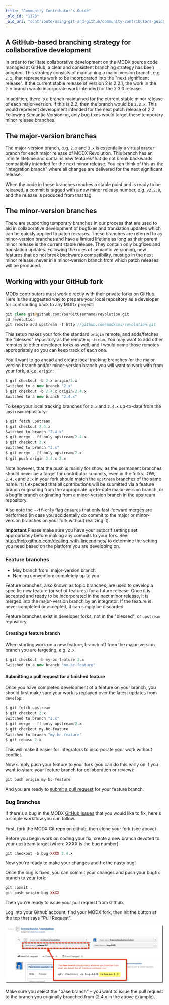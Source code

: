 ```yaml
---
title: "Community Contributor's Guide"
_old_id: "1128"
_old_uri: "contribute/using-git-and-github/community-contributors-guide"
---
```


## A GitHub-based branching strategy for collaborative development

 In order to facilitate collaborative development on the MODX source code managed at GitHub, a clear and consistent branching strategy has been adopted. This strategy consists of maintaining a major-version branch, e.g. `2.x`, that represents work to be incorporated into the "next significant release". If the current stable release of version 2 is 2.2.1, the work in the `2.x` branch would incorporate work intended for the 2.3.0 release.

 In addition, there is a branch maintained for the current stable minor release of each major-version. If this is 2.2, then the branch would be `2.2.x`. This would represent development intended for the next patch release of 2.2. Following Semantic Versioning, only bug fixes would target these temporary minor release branches.

## The major-version branches

 The major-version branch, e.g. `2.x` and `3.x` is essentially a virtual `master` branch for each major release of MODX Revolution. This branch has an infinite lifetime and contains new features that do not break backwards compatiblity intended for the next minor release. You can think of this as the "integration branch" where all changes are delivered for the next significant release.

 When the code in these branches reaches a stable point and is ready to be released, a commit is tagged with a new minor release number, e.g. `v2.2.0`, and the release is produced from that tag.

## The minor-version branches

 There are supporting temporary branches in our process that are used to aid in collaborative development of bugfixes and translation updates which can be quickly applied to patch releases. These branches are referred to as minor-version branches and have a limited lifetime as long as their parent minor release is the current stable release. They contain only bugfixes and translation updates. Following the rules of semantic versioning, new features that do not break backwards compatibility, must go in the next minor release; never in a minor-version branch from which patch releases will be produced.

## Working with your GitHub fork

 MODx contributors must work directly with their private forks on GitHub. Here is the suggested way to prepare your local repository as a developer for contributing back to any MODx project:

 ``` php
git clone git@github.com:YourGitUsername/revolution.git
cd revolution
git remote add upstream -f http://github.com/modxcms/revolution.git
```

 This setup makes your fork the standard `origin` remote, and adds/fetches the "blessed" repository as the remote `upstream`. You may want to add other remotes to other developer forks as well, and I would name those remotes appropriately so you can keep track of each one.

 You'll want to go ahead and create local tracking branches for the major version branch and/or minor-version branch you will want to work with from your fork, a.k.a. `origin`:

``` php
$ git checkout -b 2.x origin/2.x
Switched to a new branch "2.x"
$ git checkout -b 2.4.x origin/2.4.x
Switched to a new branch "2.4.x"
```

 To keep your local tracking branches for `2.x` and `2.4.x` up-to-date from the `upstream` repository:

 ``` php
$ git fetch upstream
$ git checkout 2.4.x
Switched to branch "2.4.x"
$ git merge --ff-only upstream/2.4.x
$ git checkout 2.x
Switched to branch "2.x"
$ git merge --ff-only upstream/2.x
$ git push origin 2.4.x 2.x
```

 Note however, that the push is mainly for show, as the permanent branches should never be a target for contributor commits, even in the forks. IOW, `2.4.x` and `2.x` in your fork should match the `upstream` branches of the same name. It is expected that all contributions will be submitted via a feature branch originating from the appropriate up-to-date major-version branch, or a bugfix branch originating from a minor-version branch in the upstream repository.

 Also note the `--ff-only` flag ensures that only fast-forward merges are performed (in case you accidentally do commit to the major or minor-version branches on your fork without realizing it).

 **Important**
 Please make sure you have your autocrlf settings set appropriately before making any commits to your fork. See <http://help.github.com/dealing-with-lineendings/> to determine the setting you need based on the platform you are developing on.

### Feature branches

- May branch from: major-version branch
- Naming convention: completely up to you

 Feature branches, also known as topic branches, are used to develop a specific new feature (or set of features) for a future release. Once it is accepted and ready to be incorporated in the next minor release, it is merged into the major-version branch by an integrator. If the feature is never completed or accepted, it can simply be discarded.

 Feature branches exist in developer forks, not in the "blessed", or `upstream` repository.

#### Creating a feature branch

 When starting work on a new feature, branch off from the major-version branch you are targeting, e.g. `2.x`.

 ``` php
$ git checkout -b my-bc-feature 2.x
Switched to a new branch "my-bc-feature"
```

#### Submitting a pull request for a finished feature

 Once you have completed development of a feature on your branch, you should first make sure your work is replayed over the latest updates from `develop`:

 ``` php
$ git fetch upstream
$ git checkout 2.x
Switched to branch "2.x"
$ git merge --ff-only upstream/2.x
$ git checkout my-bc-feature
Switched to branch "my-bc-feature"
$ git rebase 2.x
```

 This will make it easier for integrators to incorporate your work without conflict.

 Now simply push your feature to your fork (you can do this early on if you want to share your feature branch for collaboration or review):

``` php
git push origin my-bc-feature
```

 And you are ready to [submit a pull request](http://help.github.com/pull-requests/) for your feature branch.

### Bug Branches

 If there's a bug in the MODX [GitHub Issues](https://github.com/modxcms/revolution/issues) that you would like to fix, here's a simple workflow you can follow.

 First, fork the MODX Git repo on github, then clone your fork (see above).

 Before you begin work on coding your fix, create a new branch devoted to your upstream target (where XXXX is the bug number):

 ``` php
git checkout -b bug-XXXX 2.4.x
```

 Now you're ready to make your changes and fix the nasty bug!

 Once the bug is fixed, you can commit your changes and push your bugfix branch to your fork:

 ``` php
git commit .
git push origin bug-XXXX
```

 Then you're ready to issue your pull request from Github.

 Log into your Github account, find your MODX fork, then hit the button at the top that says "Pull Request".

 ![](github_modx_pull_request.jpg)

 Make sure you select the "base branch" – you want to issue the pull request to the branch you originally branched from (2.4.x in the above example).
